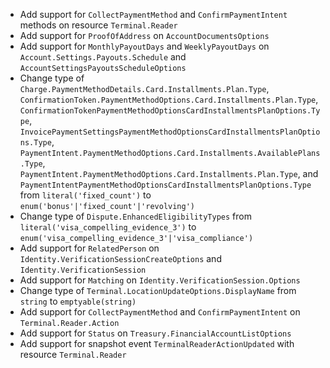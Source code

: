 * Add support for `CollectPaymentMethod` and `ConfirmPaymentIntent` methods on resource `Terminal.Reader`
* Add support for `ProofOfAddress` on `AccountDocumentsOptions`
* Add support for `MonthlyPayoutDays` and `WeeklyPayoutDays` on `Account.Settings.Payouts.Schedule` and `AccountSettingsPayoutsScheduleOptions`
* Change type of `Charge.PaymentMethodDetails.Card.Installments.Plan.Type`, `ConfirmationToken.PaymentMethodOptions.Card.Installments.Plan.Type`, `ConfirmationTokenPaymentMethodOptionsCardInstallmentsPlanOptions.Type`, `InvoicePaymentSettingsPaymentMethodOptionsCardInstallmentsPlanOptions.Type`, `PaymentIntent.PaymentMethodOptions.Card.Installments.AvailablePlans.Type`, `PaymentIntent.PaymentMethodOptions.Card.Installments.Plan.Type`, and `PaymentIntentPaymentMethodOptionsCardInstallmentsPlanOptions.Type` from `literal('fixed_count')` to `enum('bonus'|'fixed_count'|'revolving')`
* Change type of `Dispute.EnhancedEligibilityTypes` from `literal('visa_compelling_evidence_3')` to `enum('visa_compelling_evidence_3'|'visa_compliance')`
* Add support for `RelatedPerson` on `Identity.VerificationSessionCreateOptions` and `Identity.VerificationSession`
* Add support for `Matching` on `Identity.VerificationSession.Options`
* Change type of `Terminal.LocationUpdateOptions.DisplayName` from `string` to `emptyable(string)`
* Add support for `CollectPaymentMethod` and `ConfirmPaymentIntent` on `Terminal.Reader.Action`
* Add support for `Status` on `Treasury.FinancialAccountListOptions`
* Add support for snapshot event `TerminalReaderActionUpdated` with resource `Terminal.Reader`